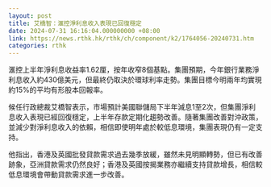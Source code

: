```yaml
---
layout: post
title: 艾橋智：滙控淨利息收入表現已回復穩定
date: 2024-07-31 16:16:04.000000000 +08:00
link: https://news.rthk.hk/rthk/ch/component/k2/1764056-20240731.htm
categories: rthk
---
```


滙控上半年淨利息收益率1.62厘，按年收窄8個基點。集團預期，今年銀行業務淨利息收入約430億美元，但最終仍取決於環球利率走勢。集團目標今明兩年均實現約15%的平均有形股本回報率。

候任行政總裁艾橋智表示，市場預計美國聯儲局下半年減息1至2次，但集團淨利息收入表現已經回復穩定，上半年存款定期化趨勢改善。隨著集團改善對沖政策，並減少對淨利息收入的依賴，相信即使明年處於較低息環境，集團表現仍有一定支持。

他指出，香港及英國批發貸款需求過去幾季放緩，雖然未見明顯轉勢，但已有改善跡象，亞洲貸款需求仍然良好；香港及英國按揭業務亦繼續支持貸款增長，相信較低息環境會帶動貸款需求進一步改善。
